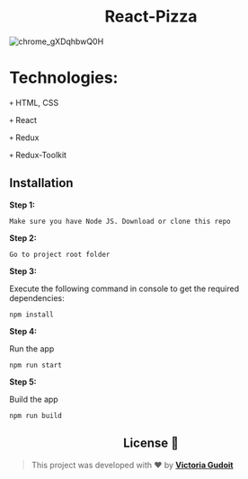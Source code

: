 <h1 align="center">React-Pizza</h1>

![chrome_gXDqhbwQ0H](https://user-images.githubusercontent.com/67506976/202788133-e4ba1060-4df1-4c80-9050-012221eb51ae.png)


# Technologies:
<code>+</code> HTML, CSS

<code>+</code> React

<code>+</code> Redux

<code>+</code> Redux-Toolkit

## Installation

**Step 1:**
``` 
Make sure you have Node JS. Download or clone this repo 
```
**Step 2:**
``` 
Go to project root folder
``` 

**Step 3:**

Execute the following command in console to get the required dependencies: 

``` 
npm install
```
**Step 4:**

Run the app

``` 
npm run start
```
**Step 5:**

Build the app

``` 
npm run build
```

 <h2 align="center">License 📝</h2>
  
  >This project was developed with ❤️ by **[Victoria Gudoit](https://www.linkedin.com/in/victoria-gudoit-21a94a228/)**

